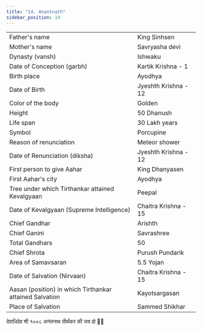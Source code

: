 ```yaml
---
title: "14. Anantnath"
sidebar_position: 14
---
```


|   |   |
|---|---|
| Father's name | King Sinhsen |
| Mother's name | Savryasha devi |
| Dynasty (vansh) | Ishwaku |
| Date of Conception (garbh) | Kartik Krishna - 1 |
| Birth place | Ayodhya |
| Date of Birth | Jyeshth Krishna - 12 |
| Color of the body | Golden |
| Height | 50 Dhanush |
| Life span | 30 Lakh years |
| Symbol | Porcupine |
| Reason of renunciation | Meteor shower |
| Date of Renunciation (diksha) | Jyeshth Krishna - 12 |
| First person to give Aahar | King Dhanyasen |
| First Aahar's city | Ayodhya |
| Tree under which Tirthankar attained Kevalgyaan | Peepal |
| Date of Kevalgyaan (Supreme Intelligence) | Chaitra Krishna - 15 |
| Chief Gandhar | Arishth |
| Chief Ganini | Savrashree |
| Total Gandhars | 50 |
| Chief Shrota | Purush Pundarik |
| Area of Samavsaran | 5.5 Yojan |
| Date of Salvation (Nirvaan) | Chaitra Krishna - 15 |
| Aasan (position) in which Tirthankar attained Salvation | Kayotsargasan |
| Place of Salvation | Sammed Shikhar |

<p style={{textAlign: "center", fontWeight: 'bold'}}>देवाधिदेव श्री १००८ अनंतनाथ तीर्थंकर की जय हो 🙏🏻</p>